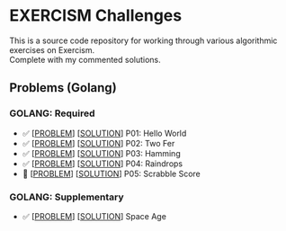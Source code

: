# EXERCISM Challenges

<p>This is a source code repository for working through various algorithmic exercises on <a src="exercism.io/">Exercism</a>.<br>Complete with my commented solutions.</p>

## Problems (Golang)

<strong><h3>GOLANG: Required</h3></strong>

- :white_check_mark: \[[PROBLEM](https://github.com/AakashSudhakar/exercism-challenges/tree/master/go/hello-world)\] \[[SOLUTION](https://github.com/AakashSudhakar/exercism-challenges/blob/master/go/hello-world/hello_world.go)\] P01: Hello World
- :white_check_mark: \[[PROBLEM](https://github.com/AakashSudhakar/exercism-challenges/tree/master/go/two-fer)\] \[[SOLUTION](https://github.com/AakashSudhakar/exercism-challenges/tree/master/go/two-fer/two_fer.go)\] P02: Two Fer
- :white_check_mark: \[[PROBLEM](https://github.com/AakashSudhakar/exercism-challenges/tree/master/go/hamming)\] \[[SOLUTION](https://github.com/AakashSudhakar/exercism-challenges/blob/master/go/hamming/hamming.go)\] P03: Hamming
- :white_check_mark: \[[PROBLEM](https://github.com/AakashSudhakar/exercism-challenges/tree/master/go/raindrops/raindrops.go)\] \[[SOLUTION](https://github.com/AakashSudhakar/exercism-challenges/blob/master/go/raindrops/raindrops.go)\] P04: Raindrops
- :large_orange_diamond: \[[PROBLEM](https://github.com/AakashSudhakar/exercism-challenges/tree/master/go/{})\] \[[SOLUTION](https://github.com/AakashSudhakar/exercism-challenges/blob/master/go/{}/{}.go)\] P05: Scrabble Score

<strong><h3>GOLANG: Supplementary</h3></strong>

- :white_check_mark: \[[PROBLEM](https://github.com/AakashSudhakar/exercism-challenges/tree/master/go/space-age)\] \[[SOLUTION](https://github.com/AakashSudhakar/exercism-challenges/blob/master/go/space-age/space_age.go)\] Space Age
